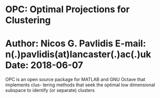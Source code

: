 # OPC: Optimal Projections for Clustering

Author: Nicos G. Pavlidis
E-mail: n(.)pavlidis(at)lancaster(.)ac(.)uk
Date:     2018-06-07
=============================================

OPC is an open source package for MATLAB and GNU Octave that implements clus-
tering methods that seek the optimal low dimensional subspace to identify (or
separate) clusters


